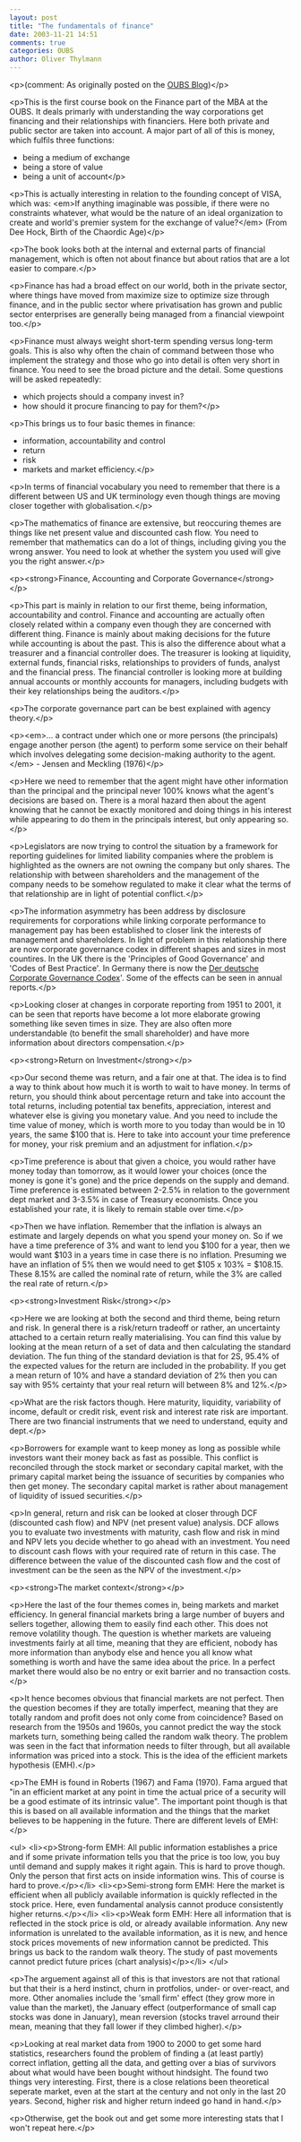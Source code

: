 ```yaml
---
layout: post
title: "The fundamentals of finance"
date: 2003-11-21 14:51
comments: true
categories: OUBS
author: Oliver Thylmann
---
```



&lt;p&gt;(comment: As originally posted on the [OUBS Blog](http://blog.thylmann.net/category/oubs/))&lt;/p&gt;

&lt;p&gt;This is the first course book on the Finance part of the MBA at the OUBS. It deals primarly with understanding the way corporations get financing and their relationships with financiers. Here both private and public sector are taken into account. A major part of all of this is money, which fulfils three functions:
- being a medium of exchange
- being a store of value
- being a unit of account&lt;/p&gt;

&lt;p&gt;This is actually interesting in relation to the founding concept of VISA, which was:
&lt;em&gt;If anything imaginable was possible, if there were no constraints whatever, what would be the nature of an ideal organization to create and world's premier system for the exchange of value?&lt;/em&gt; (From Dee Hock, Birth of the Chaordic Age)&lt;/p&gt;

&lt;p&gt;The book looks both at the internal and external parts of financial management, which is often not about finance but about ratios that are a lot easier to compare.&lt;/p&gt;

&lt;p&gt;Finance has had a broad effect on our world, both in the private sector, where things have moved from maximize size to optimize size through finance, and in the public sector where privatisation has grown and public sector enterprises are generally being managed from a financial viewpoint too.&lt;/p&gt;

&lt;p&gt;Finance must always weight short-term spending versus long-term goals. This is also why often the chain of command between those who implement the strategy and those who go into detail is often very short in finance. You need to see the broad picture and the detail. Some questions will be asked repeatedly:
- which projects should a company invest in?
- how should it procure financing to pay for them?&lt;/p&gt;

&lt;p&gt;This brings us to four basic themes in finance:
- information, accountability and control
- return
- risk
- markets and market efficiency.&lt;/p&gt;

&lt;p&gt;In terms of financial vocabulary you need to remember that there is a different between US and UK terminology even though things are moving closer together with globalisation.&lt;/p&gt;

&lt;p&gt;The mathematics of finance are extensive, but reoccuring themes are things like net present value and discounted cash flow. You need to remember that mathematics can do a lot of things, including giving you the wrong answer. You need to look at whether the system you used will give you the right answer.&lt;/p&gt;

&lt;p&gt;&lt;strong&gt;Finance, Accounting and Corporate Governance&lt;/strong&gt;&lt;/p&gt;

&lt;p&gt;This part is mainly in relation to our first theme, being information, accountability and control. Finance and accounting are actually often closely related within a company even though they are concerned with different thing. Finance is mainly about making decisions for the future while accounting is about the past. This is also the difference about what a treasurer and a financial controller does. The treasurer is looking at liquidity, external funds, financial risks, relationships to providers of funds, analyst and the financial press. The financial controller is looking more at building annual accounts or monthly accounts for managers, including budgets with their key relationships being the auditors.&lt;/p&gt;

&lt;p&gt;The corporate governance part can be best explained with agency theory.&lt;/p&gt;

&lt;p&gt;&lt;em&gt;... a contract under which one or more persons (the principals) engage another person (the agent) to perform some service on their behalf which involves delegating some decision-making authority to the agent.&lt;/em&gt; - Jensen and Meckling (1976)&lt;/p&gt;

&lt;p&gt;Here we need to remember that the agent might have other information than the principal and the principal never 100% knows what the agent's decisions are based on. There is a moral hazard then about the agent knowing that he cannot be exactly monitored and doing things in his interest while appearing to do them in the principals interest, but only appearing so.&lt;/p&gt;

&lt;p&gt;Legislators are now trying to control the situation by a framework for reporting guidelines for limited liability companies where the problem is highlighted as the owners are not owning the company but only shares. The relationship with between shareholders and the management of the company needs to be somehow regulated to make it clear what the terms of that relationship are in light of potential conflict.&lt;/p&gt;

&lt;p&gt;The information asymmetry has been address by disclosure requirements for corporations while linking corporate performance to management pay has been established to closer link the interests of management and shareholders. In light of problem in this relationship there are now corporate governance codex in different shapes and sizes in most countires. In the UK there is the 'Principles of Good Governance' and 'Codes of Best Practice'. In Germany there is now the [Der deutsche Corporate Governance Codex](http://www.bmj.bund.de/)'. Some of the effects can be seen in annual reports.&lt;/p&gt;

&lt;p&gt;Looking closer at changes in corporate reporting from 1951 to 2001, it can be seen that reports have become a lot more elaborate growing something like seven times in size. They are also often more understandable (to benefit the small shareholder) and have more information about directors compensation.&lt;/p&gt;

&lt;p&gt;&lt;strong&gt;Return on Investment&lt;/strong&gt;&lt;/p&gt;

&lt;p&gt;Our second theme was return, and a fair one at that. The idea is to find a way to think about how much it is worth to wait to have money. In terms of return, you should think about percentage return and take into account the total returns, including potential tax benefits, appreciation, interest and whatever else is giving you monetary value. And you need to include the time value of money, which is worth more to you today than would be in 10 years, the same $100 that is. Here to take into account your time preference for money, your risk premium and an adjustment for inflation.&lt;/p&gt;

&lt;p&gt;Time preference is about that given a choice, you would rather have money today than tomorrow, as it would lower your choices (once the money is gone it's gone) and the price depends on the supply and demand. Time preference is estimated between 2-2.5% in relation to the government dept market and 3-3.5% in case of Treasury economists. Once you established your rate, it is likely to remain stable over time.&lt;/p&gt;

&lt;p&gt;Then we have inflation. Remember that the inflation is always an estimate and largely depends on what you spend your money on. So if we have a time preference of 3% and want to lend you $100 for a year, then we would want $103 in a years time in case there is no inflation. Presuming we have an inflation of 5% then we would need to get $105 x 103% = $108.15. These 8.15% are called the nominal rate of return, while the 3% are called the real rate of return.&lt;/p&gt;

&lt;p&gt;&lt;strong&gt;Investment Risk&lt;/strong&gt;&lt;/p&gt;

&lt;p&gt;Here we are looking at both the second and third theme, being return and risk. In general there is a risk/return tradeoff or rather, an uncertainty attached to a certain return really materialising. You can find this value by looking at the mean return of a set of data and then calculating the standard deviation. The fun thing of the standard deviation is that for 2S, 95.4% of the expected values for the return are included in the probability. If you get a mean return of 10% and have a standard deviation of 2% then you can say with 95% certainty that your real return will between 8% and 12%.&lt;/p&gt;

&lt;p&gt;What are the risk factors though. Here maturity, liquidity, variability of income, default or credit risk, event risk and interest rate risk are important. There are two financial instruments that we need to understand, equity and dept.&lt;/p&gt;

&lt;p&gt;Borrowers for example want to keep money as long as possible while investors want their money back as fast as possible. This conflict is reconciled through the stock market or secondary capital market, with the primary capital market being the issuance of securities by companies who then get money. The secondary capital market is rather about management of liquidity of issued securities.&lt;/p&gt;

&lt;p&gt;In general, return and risk can be looked at closer through DCF (discounted cash flow) and NPV (net present value) analysis. DCF allows you to evaluate two investments with maturity, cash flow and risk in mind and NPV lets you decide whether to go ahead with an investment. You need to discount cash flows with your required rate of return in this case. The difference between the value of the discounted cash flow and the cost of investment can be the seen as the NPV of the investment.&lt;/p&gt;

&lt;p&gt;&lt;strong&gt;The market context&lt;/strong&gt;&lt;/p&gt;

&lt;p&gt;Here the last of the four themes comes in, being markets and market efficiency. In general financial markets bring a large number of buyers and sellers together, allowing them to easily find each other. This does not remove volatility though. The question is whether markets are valueing investments fairly at all time, meaning that they are efficient, nobody has more information than anybody else and hence you all know what something is worth and have the same idea about the price. In a perfect market there would also be no entry or exit barrier and no transaction costs.&lt;/p&gt;

&lt;p&gt;It hence becomes obvious that financial markets are not perfect. Then the question becomes if they are totally imperfect, meaning that they are totally random and profit does not only come from coincidence? Based on research from the 1950s and 1960s, you cannot predict the way the stock markets turn, something being called the random walk theory. The problem was seen in the fact that information needs to filter through, but all available information was priced into a stock. This is the idea of the efficient markets hypothesis (EMH).&lt;/p&gt;

&lt;p&gt;The EMH is found in Roberts (1967) and Fama (1970). Fama argued that &quot;in an efficient market at any point in time the actual price of a security will be a good estimate of its intrinsic value&quot;. The important point though is that this is based on all available information and the things that the market believes to be happening in the future. There are different levels of EMH:&lt;/p&gt;

&lt;ul&gt;
&lt;li&gt;&lt;p&gt;Strong-form EMH: All public information establishes a price and if some private information tells you that the price is too low, you buy until demand and supply makes it right again. This is hard to prove though. Only the person that first acts on inside information wins. This of course is hard to prove.&lt;/p&gt;&lt;/li&gt;
&lt;li&gt;&lt;p&gt;Semi-strong form EMH: Here the market is efficient when all publicly available information is quickly reflected in the stock price. Here, even fundamental analysis cannot produce consistently higher returns.&lt;/p&gt;&lt;/li&gt;
&lt;li&gt;&lt;p&gt;Weak form EMH: Here all information that is reflected in the stock price is old, or already available information. Any new information is unrelated to the available information, as it is new, and hence stock prices movements of new information cannot be predicted. This brings us back to the random walk theory. The study of past movements cannot predict future prices (chart analysis)&lt;/p&gt;&lt;/li&gt;
&lt;/ul&gt;

&lt;p&gt;The arguement against all of this is that investors are not that rational but that their is a herd instinct, churn in protfolios, under- or over-react, and more. Other anomalies include the 'small firm' effect (they grow more in value than the market), the January effect (outperformance of small cap stocks was done in January), mean reversion (stocks travel arround their mean, meaning that they fall lower if they climbed higher).&lt;/p&gt;

&lt;p&gt;Looking at real market data from 1900 to 2000 to get some hard statistics, researchers found the problem of finding a (at least partly) correct inflation, getting all the data, and getting over a bias of survivors about what would have been bought without hindsight. The found two things very interesting. First, there is a close relations been theoretical seperate market, even at the start at the century and not only in the last 20 years. Second, higher risk and higher return indeed go hand in hand.&lt;/p&gt;

&lt;p&gt;Otherwise, get the book out and get some more interesting stats that I won't repeat here.&lt;/p&gt;




